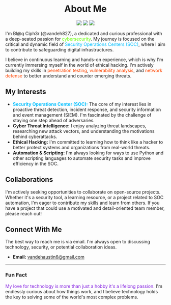 <h1 align="center">About Me</h1>
<p align="center">
  <img src="https://img.shields.io/badge/Security_Enthusiast-228B22?style=for-the-badge">
  <img src="https://img.shields.io/badge/Ethical_Hacking-000000?style=for-the-badge&logo=kalilinux&logoColor=white">
  <img src="https://img.shields.io/badge/SOC-314049?style=for-the-badge">
</p>

I'm Bl@q Ciph3r (@vandeh827), a dedicated and curious professional with a deep-seated passion for <span style="color:#66ff00;">cybersecurity</span>. My journey is focused on the critical and dynamic field of <span style="color: #00bfff;">Security Operations Centers (SOC)</span>, where I aim to contribute to safeguarding digital infrastructures.

I believe in continuous learning and hands-on experience, which is why I'm currently immersing myself in the world of ethical hacking. I'm actively building my skills in <span style="color:#ff4500;">penetration testing</span>, <span style="color:#ff4500;">vulnerability analysis</span>, and <span style="color:#ff4500;">network defense</span> to better understand and counter emerging threats.

## My Interests

- **<span style="color:#00bfff;">Security Operations Center (SOC):</span>** The core of my interest lies in proactive threat detection, incident response, and security information and event management (SIEM). I'm fascinated by the challenge of staying one step ahead of adversaries.
- **Cyber Threat Intelligence:** I enjoy analyzing threat landscapes, researching new attack vectors, and understanding the motivations behind cyberattacks.
- **Ethical Hacking:** I'm committed to learning how to think like a hacker to better protect systems and organizations from real-world threats.
- **Automation & Scripting:** I'm always looking for ways to use Python and other scripting languages to automate security tasks and improve efficiency in the SOC.

## Collaborations

I'm actively seeking opportunities to collaborate on open-source projects. Whether it's a security tool, a learning resource, or a project related to SOC automation, I'm eager to contribute my skills and learn from others. If you have a project that could use a motivated and detail-oriented team member, please reach out!

## Connect With Me

The best way to reach me is via email. I'm always open to discussing technology, security, or potential collaboration ideas.

- **Email:** vandehaustin6@gmail.com

---

### Fun Fact
<span style="color:#8a2be2;">My love for technology is more than just a hobby it's a lifelong passion.</span> I'm endlessly curious about how things work, and I believe technology holds the key to solving some of the world's most complex problems.

